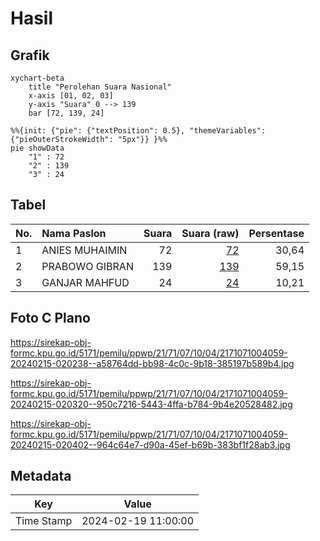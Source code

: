 # Hasil

## Grafik

```mermaid
xychart-beta
    title "Perolehan Suara Nasional"
    x-axis [01, 02, 03]
    y-axis "Suara" 0 --> 139
    bar [72, 139, 24]
```

```mermaid
%%{init: {"pie": {"textPosition": 0.5}, "themeVariables": {"pieOuterStrokeWidth": "5px"}} }%%
pie showData
    "1" : 72
    "2" : 139
    "3" : 24
```

## Tabel

| No. | Nama Paslon    | Suara | Suara (raw) | Persentase |
|:--- |:-------------- | -----:| -----------:| ----------:|
| 1   | ANIES MUHAIMIN | 72    | [72][p-1]   | 30,64      |
| 2   | PRABOWO GIBRAN | 139   | [139][p-2]  | 59,15      |
| 3   | GANJAR MAHFUD  | 24    | [24][p-3]   | 10,21      |


[p-1]: https://github.com/gigit-pemilu/pemilu-2024/blob/main/pilpres/hitung-suara/sub/21-kepulauan-riau/sub/71-kota-batam/sub/07-sei-beduk/sub/1004-tanjung-piayu/sub/059-tps/sub/paslon-1.txt
[p-2]: https://github.com/gigit-pemilu/pemilu-2024/blob/main/pilpres/hitung-suara/sub/21-kepulauan-riau/sub/71-kota-batam/sub/07-sei-beduk/sub/1004-tanjung-piayu/sub/059-tps/sub/paslon-2.txt
[p-3]: https://github.com/gigit-pemilu/pemilu-2024/blob/main/pilpres/hitung-suara/sub/21-kepulauan-riau/sub/71-kota-batam/sub/07-sei-beduk/sub/1004-tanjung-piayu/sub/059-tps/sub/paslon-3.txt

## Foto C Plano

https://sirekap-obj-formc.kpu.go.id/5171/pemilu/ppwp/21/71/07/10/04/2171071004059-20240215-020238--a58764dd-bb98-4c0c-9b18-385197b589b4.jpg

https://sirekap-obj-formc.kpu.go.id/5171/pemilu/ppwp/21/71/07/10/04/2171071004059-20240215-020320--950c7216-5443-4ffa-b784-9b4e20528482.jpg

https://sirekap-obj-formc.kpu.go.id/5171/pemilu/ppwp/21/71/07/10/04/2171071004059-20240215-020402--964c64e7-d90a-45ef-b69b-383bf1f28ab3.jpg


## Metadata

| Key        | Value               |
| ---------- | ------------------- |
| Time Stamp | 2024-02-19 11:00:00 |



